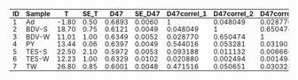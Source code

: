 <style>td, th {font-size: 75%; line-height: 75%;}</style>

|ID|Sample|T|SE_T|D47|SE_D47|D47correl_1|D47correl_2|D47correl_3|D47correl_4|D47correl_5|D47correl_6|D47correl_7|
|----|----|----|----|----|----|----|----|----|----|----|----|----|
|1|Ad|-1.80|0.50|0.6893|0.0060|1|0.048049|0.028770|0.544016|0.093188|0.020880|0.471516|
|2|BDV-S|18.70|0.75|0.6121|0.0049|0.048049|1|0.650474|0.053281|0.011132|0.002494|0.050651|
|3|BDV-W|11.01|1.00|0.6349|0.0052|0.028770|0.650474|1|0.031903|0.006666|0.001494|0.030328|
|4|PY|13.44|0.06|0.6397|0.0049|0.544016|0.053281|0.031903|1|0.104392|0.023391|0.513257|
|5|TES-S|22.50|2.10|0.5972|0.0053|0.093188|0.011132|0.006666|0.104392|1|0.275629|0.100150|
|6|TES-W|12.23|1.00|0.6329|0.0102|0.020880|0.002494|0.001494|0.023391|0.275629|1|0.022440|
|7|TW|26.80|0.85|0.6001|0.0048|0.471516|0.050651|0.030328|0.513257|0.100150|0.022440|1|


